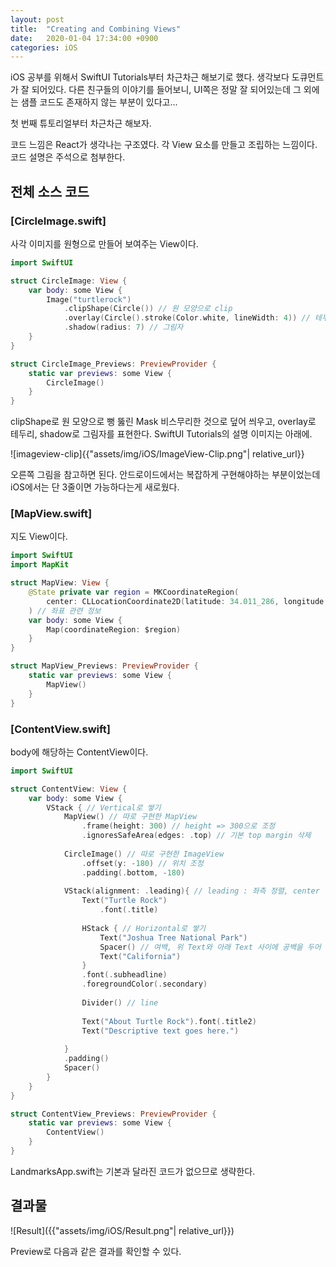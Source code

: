 ```yaml
---
layout: post
title:  "Creating and Combining Views"
date:   2020-01-04 17:34:00 +0900
categories: iOS
---
```

iOS 공부를 위해서 SwiftUI Tutorials부터 차근차근 해보기로 했다. 생각보다 도큐먼트가 잘 되어있다. 다른 친구들의 이야기를 들어보니, UI쪽은 정말 잘 되어있는데 그 외에는 샘플 코드도 존재하지 않는 부분이 있다고...

첫 번째 튜토리얼부터 차근차근 해보자.

코드 느낌은 React가 생각나는 구조였다. 각 View 요소를 만들고 조립하는 느낌이다. 코드 설명은 주석으로 첨부한다.

## 전체 소스 코드

### [CircleImage.swift]

사각 이미지를 원형으로 만들어 보여주는 View이다.

```swift
import SwiftUI

struct CircleImage: View {
    var body: some View {
        Image("turtlerock")
            .clipShape(Circle()) // 원 모양으로 clip
            .overlay(Circle().stroke(Color.white, lineWidth: 4)) // 테두리
            .shadow(radius: 7) // 그림자
    }
}

struct CircleImage_Previews: PreviewProvider {
    static var previews: some View {
        CircleImage()
    }
}
```

clipShape로 원 모양으로 뻥 뚫린 Mask 비스무리한 것으로 덮어 씌우고, overlay로 테두리, shadow로 그림자를 표현한다. SwiftUI Tutorials의 설명 이미지는 아래에.

![imageview-clip]{{"assets/img/iOS/ImageView-Clip.png"| relative_url}}


오른쪽 그림을 참고하면 된다. 안드로이드에서는 복잡하게 구현해야하는 부분이었는데 iOS에서는 단 3줄이면 가능하다는게 새로웠다.

### [MapView.swift]

지도 View이다.

```swift
import SwiftUI
import MapKit

struct MapView: View {
    @State private var region = MKCoordinateRegion(
        center: CLLocationCoordinate2D(latitude: 34.011_286, longitude: -116.166_868), span: MKCoordinateSpan(latitudeDelta: 0.2, longitudeDelta: 0.2)
    ) // 좌표 관련 정보
    var body: some View {
        Map(coordinateRegion: $region)
    }
}

struct MapView_Previews: PreviewProvider {
    static var previews: some View {
        MapView()
    }
}
```

### [ContentView.swift]

body에 해당하는 ContentView이다.

```swift
import SwiftUI

struct ContentView: View {
    var body: some View {
        VStack { // Vertical로 쌓기
            MapView() // 따로 구현한 MapView
                .frame(height: 300) // height => 300으로 조정
                .ignoresSafeArea(edges: .top) // 기본 top margin 삭제
            
            CircleImage() // 따로 구현한 ImageView
                .offset(y: -180) // 위치 조정
                .padding(.bottom, -180)
            
            VStack(alignment: .leading){ // leading : 좌측 정렬, center : 가운데 정렬, trailing : 우측 정렬
                Text("Turtle Rock")
                    .font(.title)
              
                HStack { // Horizontal로 쌓기
                    Text("Joshua Tree National Park")
                    Spacer() // 여백, 위 Text와 아래 Text 사이에 공백을 두어 펼쳐지도록 함
                    Text("California")
                }
                .font(.subheadline)
                .foregroundColor(.secondary)
                
                Divider() // line
                
                Text("About Turtle Rock").font(.title2)
                Text("Descriptive text goes here.")
                
            }
            .padding()
            Spacer()
        }
    }
}

struct ContentView_Previews: PreviewProvider {
    static var previews: some View {
        ContentView()
    }
}
```

LandmarksApp.swift는 기본과 달라진 코드가 없으므로 생략한다.

## 결과물

![Result]({{"assets/img/iOS/Result.png"| relative_url}})

Preview로 다음과 같은 결과를 확인할 수 있다.

